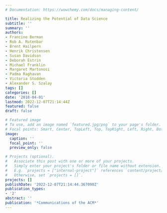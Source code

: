 ```yaml
---
# Documentation: https://wowchemy.com/docs/managing-content/

title: Realizing the Potential of Data Science
subtitle: ''
summary: ''
authors:
- Francine Berman
- Rob A. Rutenbar
- Brent Hailpern
- Henrik Christensen
- Susan Davidson
- Deborah Estrin
- Michael Franklin
- Margaret Martonosi
- Padma Raghavan
- Victoria Stodden
- Alexander S. Szalay
tags: []
categories: []
date: '2018-04-01'
lastmod: 2022-12-07T21:14:44Z
featured: false
draft: false

# Featured image
# To use, add an image named `featured.jpg/png` to your page's folder.
# Focal points: Smart, Center, TopLeft, Top, TopRight, Left, Right, BottomLeft, Bottom, BottomRight.
image:
  caption: ''
  focal_point: ''
  preview_only: false

# Projects (optional).
#   Associate this post with one or more of your projects.
#   Simply enter your project's folder or file name without extension.
#   E.g. `projects = ["internal-project"]` references `content/project/deep-learning/index.md`.
#   Otherwise, set `projects = []`.
projects: []
publishDate: '2022-12-07T21:14:44.367090Z'
publication_types:
- '2'
abstract: ''
publication: '*Communications of the ACM*'
---
```

